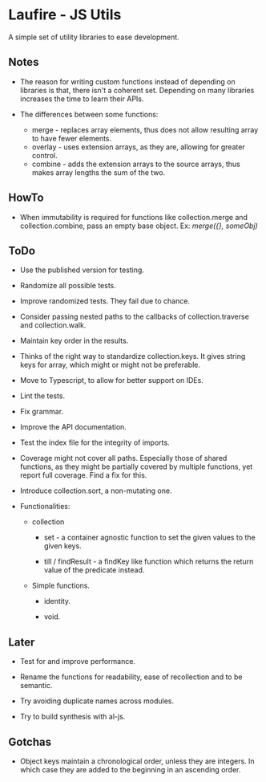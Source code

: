 # Laufire - JS Utils

  A simple set of utility libraries to ease development.

## Notes

* The reason for writing custom functions instead of depending on libraries is that, there isn't a coherent set. Depending on many libraries increases the time to learn their APIs.

* The differences between some functions:
	* merge - replaces array elements, thus does not allow resulting array to have fewer elements.
	* overlay - uses extension arrays, as they are, allowing for greater control.
	* combine - adds the extension arrays to the source arrays, thus makes array lengths the sum of the two.

## HowTo

* When immutability is required for functions like collection.merge and collection.combine, pass an empty base object. Ex: *merge({}, someObj)*

## ToDo

* Use the published version for testing.

* Randomize all possible tests.

* Improve randomized tests. They fail due to chance.

* Consider passing nested paths to the callbacks of collection.traverse and collection.walk.

* Maintain key order in the results.

* Thinks of the right way to standardize collection.keys. It gives string keys for array, which might or might not be preferable.

* Move to Typescript, to allow for better support on IDEs.

* Lint the tests.

* Fix grammar.

* Improve the API documentation.

* Test the index file for the integrity of imports.

* Coverage might not cover all paths. Especially those of shared functions, as they might be partially covered by multiple functions, yet report full coverage. Find a fix for this.

* Introduce collection.sort, a non-mutating one.

* Functionalities:

	* collection

		* set - a container agnostic function to set the given values to the given keys.

		* till / findResult - a findKey like function which returns the return value of the predicate instead.

	* Simple functions.

		* identity.

		* void.

## Later

* Test for and improve performance.

* Rename the functions for readability, ease of recollection and to be semantic.

* Try avoiding duplicate names across modules.

* Try to build synthesis with al-js.

## Gotchas

* Object keys maintain a chronological order, unless they are integers. In which case they are added to the beginning in an ascending order.
